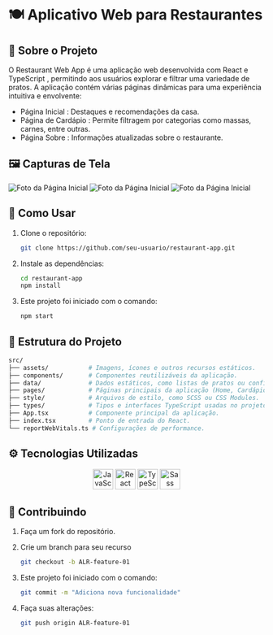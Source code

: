 
# 🍽️ Aplicativo Web para Restaurantes
## 📝 Sobre o Projeto

O Restaurant Web App é uma aplicação web desenvolvida com React e TypeScript , permitindo aos usuários explorar e filtrar uma variedade de pratos. A aplicação contém várias páginas dinâmicas para uma experiência intuitiva e envolvente:

- Página Inicial : Destaques e recomendações da casa.
- Página de Cardápio : Permite filtragem por categorias como massas, carnes, entre outras.
- Página Sobre : Informações atualizadas sobre o restaurante.

## 🖼️ Capturas de Tela

![Foto da Página Inicial](https://github.com/Matheus1415/restaurante/blob/main/aluroni01.png)
![Foto da Página Inicial](https://github.com/Matheus1415/restaurante/blob/main/aluroni02.png)
![Foto da Página Inicial](https://github.com/Matheus1415/restaurante/blob/main/aluroni03.png)

## 🚀 Como Usar

1. Clone o repositório:

    ```bash
    git clone https://github.com/seu-usuario/restaurant-app.git
    ```

2. Instale as dependências:

    ```bash
    cd restaurant-app
    npm install
    ```

3. Este projeto foi iniciado com o comando:

    ```bash
    npm start
    ```

## 📁 Estrutura do Projeto

```bash
src/
├── assets/           # Imagens, ícones e outros recursos estáticos.
├── components/       # Componentes reutilizáveis da aplicação.
├── data/             # Dados estáticos, como listas de pratos ou configurações.
├── pages/            # Páginas principais da aplicação (Home, Cardápio, Sobre).
├── style/            # Arquivos de estilo, como SCSS ou CSS Modules.
├── types/            # Tipos e interfaces TypeScript usadas no projeto.
├── App.tsx           # Componente principal da aplicação.
├── index.tsx         # Ponto de entrada do React.
└── reportWebVitals.ts # Configurações de performance.

```

## ⚙️ Tecnologias Utilizadas

<p align="center">
  <img src="https://skillicons.dev/icons?i=js" alt="JavaScript" width="40" height="40">
  <img src="https://skillicons.dev/icons?i=react" alt="React" width="40" height="40">
  <img src="https://skillicons.dev/icons?i=ts" alt="TypeScript" width="40" height="40">
  <img src="https://skillicons.dev/icons?i=sass" alt="Sass" width="40" height="40">
</p>

## 🤝 Contribuindo

1. Faça um fork do repositório.

2. Crie um branch para seu recurso

    ```bash
    git checkout -b ALR-feature-01
    ```

3. Este projeto foi iniciado com o comando:

    ```bash
    git commit -m "Adiciona nova funcionalidade"
    ```
4. Faça suas alterações:

    ```bash
    git push origin ALR-feature-01
    ```
